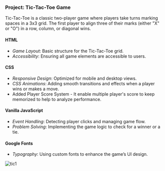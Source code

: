 <div class=" max-w-3xl mx-auto">
      <h3 class="text-3xl text-left font-bold text-blue-600 dark:text-blue-400 mb-6 ">
        Project: Tic-Tac-Toe Game
      </h3>
      <p class="text-gray-800 dark:text-gray-200 leading-relaxed mb-4">
        Tic-Tac-Toe is a classic two-player game where players take turns marking spaces in a 3x3 grid. The first player to align three of their marks (either "X" or "O") in a row, column, or diagonal wins.
      </p>
      <div class="space-y-4 text-gray-800 dark:text-gray-300">
        <div>
          <h4 class="text-lg font-bold text-pink-600 dark:text-pink-400 mb-2">
            HTML
          </h4>
          <ul class="list-disc pl-5 space-y-1">
            <li><i>Game Layout</i>: Basic structure for the Tic-Tac-Toe grid.</li>
            <li><i>Accessibility</i>: Ensuring all game elements are accessible to users.</li>
          </ul>
        </div>
        <div>
          <h4 class="text-lg font-bold text-teal-600 dark:text-teal-400 mb-2">
            CSS
          </h4>
          <ul class="list-disc pl-5 space-y-1">
            <li><i>Responsive Design</i>: Optimized for mobile and desktop views.</li>
            <li><i>CSS Animations</i>: Adding smooth transitions and effects when a player wins or makes a move.</li>
            <li>Added Player Score System - It enable multiple player's score to keep memorized to help to analyze performance.</li>
          </ul>
        </div>
        <div>
          <h4 class="text-lg font-bold text-yellow-600 dark:text-yellow-400 mb-2">
            Vanilla JavaScript
          </h4>
          <ul class="list-disc pl-5 space-y-1">
            <li><i>Event Handling</i>: Detecting player clicks and managing game flow.</li>
            <li><i>Problem Solving</i>: Implementing the game logic to check for a winner or a tie.</li>
          </ul>
        </div>
        <div>
          <h4 class="text-lg font-bold text-indigo-600 dark:text-indigo-400 mb-2">
            Google Fonts
          </h4>
          <ul class="list-disc pl-5 space-y-1">
            <li><i>Typography</i>: Using custom fonts to enhance the game’s UI design.</li>
          </ul>
        </div>
      </div>
    </div>

![tic1](https://github.com/user-attachments/assets/1ef21ee8-b948-4163-aab4-b75d58cf4456)

